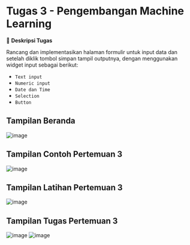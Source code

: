 # **Tugas 3 - Pengembangan Machine Learning**


📌 **Deskripsi Tugas**  

Rancang dan implementasikan halaman formulir untuk input data dan setelah diklik tombol simpan tampil outputnya, dengan menggunakan widget input sebagai berikut:
- `Text input`
- `Numeric input`
- `Date dan Time`
- `Selection`
- `Button`


## **Tampilan Beranda**
![image](https://github.com/user-attachments/assets/e0f78c14-3e93-4114-9e67-bf38c75a86a6)

## **Tampilan Contoh Pertemuan 3**
![image](https://github.com/user-attachments/assets/36dbd253-0fd7-48d5-9793-ae4b1545a084)

## **Tampilan Latihan Pertemuan 3**
![image](https://github.com/user-attachments/assets/69a7943b-b88d-420f-9f1c-7a73d6149f65)

## **Tampilan Tugas Pertemuan 3**
![image](https://github.com/user-attachments/assets/c52775e6-dfa7-4add-aae1-bda0237fce14)
![image](https://github.com/user-attachments/assets/7f7cc211-1017-45be-9fd0-3ada9f140626)

